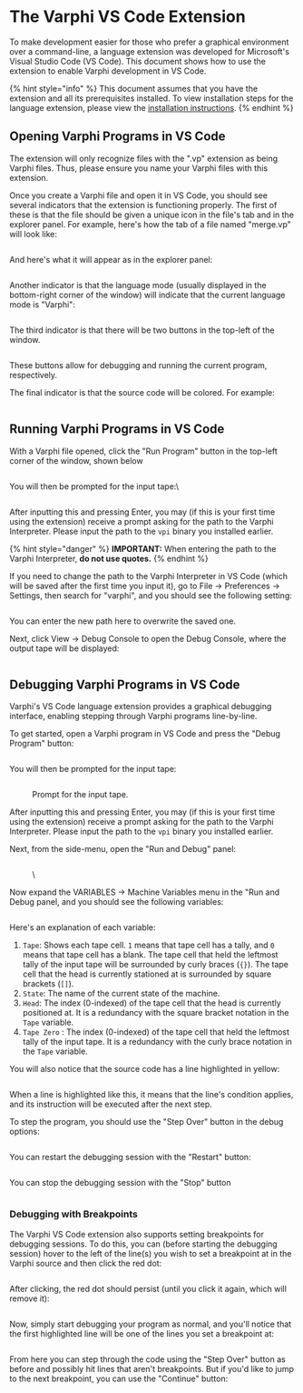 # The Varphi VS Code Extension

To make development easier for those who prefer a graphical environment over a command-line, a language extension was developed for Microsoft's Visual Studio Code (VS Code). This document shows how to use the extension to enable Varphi development in VS Code.

{% hint style="info" %}
This document assumes that you have the extension and all its prerequisites installed. To view installation steps for the language extension, please view the [installation instructions](https://app.gitbook.com/s/rKaYRM7NKhGo5JuTSl9j/optional-vs-extension).
{% endhint %}

## Opening Varphi Programs in VS Code

The extension will only recognize files with the ".vp" extension as being Varphi files. Thus, please ensure you name your Varphi files with this extension.

Once you create a Varphi file and open it in VS Code, you should see several indicators that the extension is functioning properly. The first of these is that the file should be given a unique icon in the file's tab and in the explorer panel. For example, here's how the tab of a file named "merge.vp" will look like:

<figure><img src="../.gitbook/assets/image.png" alt=""><figcaption></figcaption></figure>

And here's what it will appear as in the explorer panel:

<figure><img src="../.gitbook/assets/image (1).png" alt=""><figcaption></figcaption></figure>

Another indicator is that the language mode (usually displayed in the bottom-right corner of the window) will indicate that the current language mode is "Varphi":

<figure><img src="../.gitbook/assets/image (2).png" alt=""><figcaption></figcaption></figure>

The third indicator is that there will be two buttons in the top-left of the window.&#x20;

<figure><img src="../.gitbook/assets/image (3).png" alt=""><figcaption></figcaption></figure>

These buttons allow for debugging and running the current program, respectively.

The final indicator is that the source code will be colored. For example:

<figure><img src="../.gitbook/assets/image (5).png" alt=""><figcaption></figcaption></figure>

## Running Varphi Programs in VS Code

With a Varphi file opened, click the "Run Program" button in the top-left corner of the window, shown below

<figure><img src="../.gitbook/assets/image (6).png" alt=""><figcaption></figcaption></figure>

You will then be prompted for the input tape:\


<figure><img src="../.gitbook/assets/image (8).png" alt=""><figcaption></figcaption></figure>

After inputting this and pressing Enter, you may (if this is your first time using the extension) receive a prompt asking for the path to the Varphi Interpreter. Please input the path to the `vpi`  binary you installed earlier.

{% hint style="danger" %}
**IMPORTANT:** When entering the path to the Varphi Interpreter, **do not use quotes.**
{% endhint %}

If you need to change the path to the Varphi Interpreter in VS Code (which will be saved after the first time you input it), go to File -> Preferences -> Settings, then search for "varphi", and you should see the following setting:

<figure><img src="../.gitbook/assets/image (27).png" alt=""><figcaption></figcaption></figure>

You can enter the new path here to overwrite the saved one.&#x20;

Next, click View -> Debug Console to open the Debug Console, where the output tape will be displayed:

<figure><img src="../.gitbook/assets/image (9).png" alt=""><figcaption></figcaption></figure>

## Debugging Varphi Programs in VS Code

Varphi's VS Code language extension provides a graphical debugging interface, enabling stepping through Varphi programs line-by-line.&#x20;

To get started, open a Varphi program in VS Code and press the "Debug Program" button:

<figure><img src="../.gitbook/assets/image (10).png" alt=""><figcaption></figcaption></figure>

You will then be prompted for the input tape:

<figure><img src="../.gitbook/assets/image (8).png" alt=""><figcaption><p>Prompt for the input tape.</p></figcaption></figure>

After inputting this and pressing Enter, you may (if this is your first time using the extension) receive a prompt asking for the path to the Varphi Interpreter. Please input the path to the `vpi`  binary you installed earlier.

Next, from the side-menu, open the "Run and Debug" panel:

<figure><img src="../.gitbook/assets/image (12).png" alt=""><figcaption><p>\</p></figcaption></figure>

Now expand the VARIABLES -> Machine Variables menu in the "Run and Debug panel, and you should see the following variables:

<figure><img src="../.gitbook/assets/image (26).png" alt=""><figcaption></figcaption></figure>

Here's an explanation of each variable:

1. `Tape`: Shows each tape cell. `1` means that tape cell has a tally, and `0` means that tape cell has a blank. The tape cell that held the leftmost tally of the input tape will be surrounded by curly braces (`{}`). The tape cell that the head is currently stationed at is surrounded by square brackets (`[]`).
2. `State`: The name of the current state of the machine.
3. `Head`: The index (0-indexed) of the tape cell that the head is currently positioned at. It is a redundancy with the square bracket notation in the `Tape` variable.
4. `Tape Zero` : The index (0-indexed) of the tape cell that held the leftmost tally of the input tape. It is a redundancy with the curly brace notation in the `Tape` variable.

You will also notice that the source code has a line highlighted in yellow:

<figure><img src="../.gitbook/assets/image (16).png" alt=""><figcaption></figcaption></figure>

When a line is highlighted like this, it means that the line's condition applies, and its instruction will be executed after the next step.&#x20;

To step the program, you should use the "Step Over" button in the debug options:

<figure><img src="../.gitbook/assets/image (17).png" alt=""><figcaption></figcaption></figure>

You can restart the debugging session with the "Restart" button:

<figure><img src="../.gitbook/assets/image (18).png" alt=""><figcaption></figcaption></figure>

You can stop the debugging session with the "Stop" button

<figure><img src="../.gitbook/assets/image (19).png" alt=""><figcaption></figcaption></figure>

### Debugging with Breakpoints

The Varphi VS Code extension also supports setting breakpoints for debugging sessions. To do this, you can (before starting the debugging session) hover to the left of the line(s) you wish to set a breakpoint at in the Varphi source and then click the red dot:

<figure><img src="../.gitbook/assets/image (20).png" alt=""><figcaption></figcaption></figure>

After clicking, the red dot should persist (until you click it again, which will remove it):

<figure><img src="../.gitbook/assets/image (22).png" alt=""><figcaption></figcaption></figure>

Now, simply start debugging your program as normal, and you'll notice that the first highlighted line will be one of the lines you set a breakpoint at:

<figure><img src="../.gitbook/assets/image (24).png" alt=""><figcaption></figcaption></figure>

From here you can step through the code using the "Step Over" button as before and possibly hit lines that aren't breakpoints. But if you'd like to jump to the next breakpoint, you can use the "Continue" button:

<figure><img src="../.gitbook/assets/image (25).png" alt=""><figcaption></figcaption></figure>
